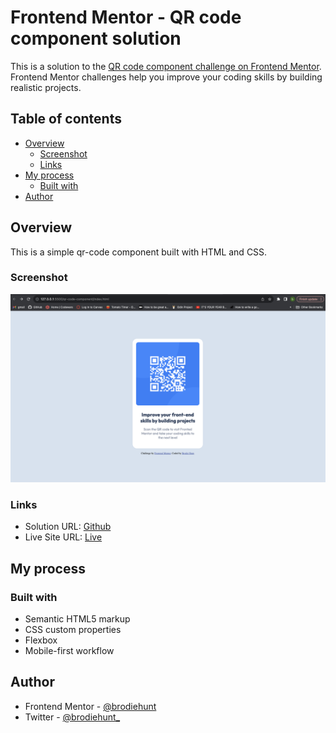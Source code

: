 # Frontend Mentor - QR code component solution

This is a solution to the [QR code component challenge on Frontend Mentor](https://www.frontendmentor.io/challenges/qr-code-component-iux_sIO_H). Frontend Mentor challenges help you improve your coding skills by building realistic projects. 

## Table of contents

- [Overview](#overview)
  - [Screenshot](#screenshot)
  - [Links](#links)
- [My process](#my-process)
  - [Built with](#built-with)
- [Author](#author)

## Overview

This is a simple qr-code component built with HTML and CSS. 

### Screenshot

![](./docs/qr-code-component.png)


### Links

- Solution URL: [Github](https://github.com/brodiehunt/Frontend-mentor/tree/main/qr-code-component)
- Live Site URL: [Live](https://brodiehunt.github.io/Frontend-mentor/qr-code-component/index.html)

## My process

### Built with

- Semantic HTML5 markup
- CSS custom properties
- Flexbox
- Mobile-first workflow

## Author

- Frontend Mentor - [@brodiehunt](https://www.frontendmentor.io/profile/brodiehunt)
- Twitter - [@brodiehunt_](https://www.twitter.com/brodiehunt_)



